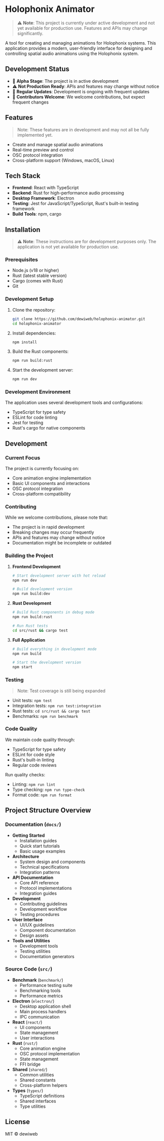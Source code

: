 # Holophonix Animator

> ⚠️ **Note**: This project is currently under active development and not yet available for production use. Features and APIs may change significantly.

A tool for creating and managing animations for Holophonix systems. This application provides a modern, user-friendly interface for designing and controlling spatial audio animations using the Holophonix system.

## Development Status

- 🚧 **Alpha Stage**: The project is in active development
- ⚠️ **Not Production Ready**: APIs and features may change without notice
- 🔄 **Regular Updates**: Development is ongoing with frequent updates
- 👷 **Contributors Welcome**: We welcome contributions, but expect frequent changes

## Features

> Note: These features are in development and may not all be fully implemented yet.

- Create and manage spatial audio animations
- Real-time preview and control
- OSC protocol integration
- Cross-platform support (Windows, macOS, Linux)

## Tech Stack

- **Frontend**: React with TypeScript
- **Backend**: Rust for high-performance audio processing
- **Desktop Framework**: Electron
- **Testing**: Jest for JavaScript/TypeScript, Rust's built-in testing framework
- **Build Tools**: npm, cargo

## Installation

> ⚠️ **Note**: These instructions are for development purposes only. The application is not yet available for production use.

### Prerequisites

- Node.js (v18 or higher)
- Rust (latest stable version)
- Cargo (comes with Rust)
- Git

### Development Setup

1. Clone the repository:
   ```bash
   git clone https://github.com/dewiweb/holophonix-animator.git
   cd holophonix-animator
   ```

2. Install dependencies:
   ```bash
   npm install
   ```

3. Build the Rust components:
   ```bash
   npm run build:rust
   ```

4. Start the development server:
   ```bash
   npm run dev
   ```

### Development Environment

The application uses several development tools and configurations:
- TypeScript for type safety
- ESLint for code linting
- Jest for testing
- Rust's cargo for native components

## Development

### Current Focus

The project is currently focusing on:
- Core animation engine implementation
- Basic UI components and interactions
- OSC protocol integration
- Cross-platform compatibility

### Contributing

While we welcome contributions, please note that:
- The project is in rapid development
- Breaking changes may occur frequently
- APIs and features may change without notice
- Documentation might be incomplete or outdated

### Building the Project

1. **Frontend Development**
   ```bash
   # Start development server with hot reload
   npm run dev
   
   # Build development version
   npm run build:dev
   ```

2. **Rust Development**
   ```bash
   # Build Rust components in debug mode
   npm run build:rust
   
   # Run Rust tests
   cd src/rust && cargo test
   ```

3. **Full Application**
   ```bash
   # Build everything in development mode
   npm run build
   
   # Start the development version
   npm start
   ```

### Testing

> Note: Test coverage is still being expanded

- Unit tests: `npm test`
- Integration tests: `npm run test:integration`
- Rust tests: `cd src/rust && cargo test`
- Benchmarks: `npm run benchmark`

### Code Quality

We maintain code quality through:
- TypeScript for type safety
- ESLint for code style
- Rust's built-in linting
- Regular code reviews

Run quality checks:
- Linting: `npm run lint`
- Type checking: `npm run type-check`
- Format code: `npm run format`

## Project Structure Overview

### Documentation (`docs/`)
- **Getting Started**
  - Installation guides
  - Quick start tutorials
  - Basic usage examples
- **Architecture**
  - System design and components
  - Technical specifications
  - Integration patterns
- **API Documentation**
  - Core API reference
  - Protocol implementations
  - Integration guides
- **Development**
  - Contributing guidelines
  - Development workflow
  - Testing procedures
- **User Interface**
  - UI/UX guidelines
  - Component documentation
  - Design assets
- **Tools and Utilities**
  - Development tools
  - Testing utilities
  - Documentation generators

### Source Code (`src/`)
- **Benchmark** (`benchmark/`)
  - Performance testing suite
  - Benchmarking tools
  - Performance metrics
- **Electron** (`electron/`)
  - Desktop application shell
  - Main process handlers
  - IPC communication
- **React** (`react/`)
  - UI components
  - State management
  - User interactions
- **Rust** (`rust/`)
  - Core animation engine
  - OSC protocol implementation
  - State management
  - FFI bridge
- **Shared** (`shared/`)
  - Common utilities
  - Shared constants
  - Cross-platform helpers
- **Types** (`types/`)
  - TypeScript definitions
  - Shared interfaces
  - Type utilities

## License

MIT © dewiweb
